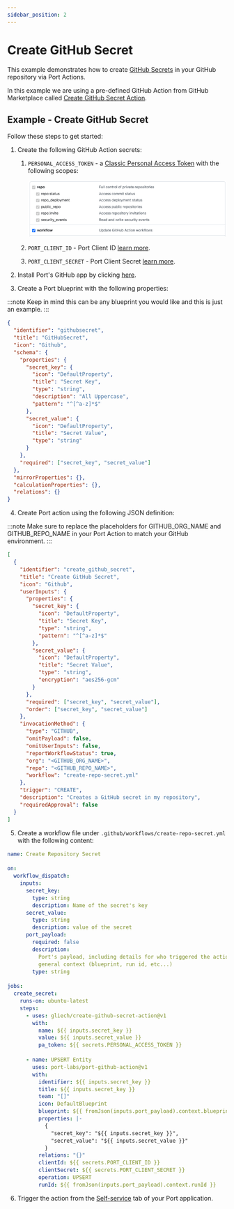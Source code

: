 ```yaml
---
sidebar_position: 2
---
```


# Create GitHub Secret

This example demonstrates how to create [GitHub Secrets](https://docs.github.com/en/actions/security-guides/using-secrets-in-github-actions) in your GitHub repository via Port Actions.

In this example we are using a pre-defined GitHub Action from GitHub Marketplace called [Create GitHub Secret Action](https://github.com/marketplace/actions/create-github-secret-action).

## Example - Create GitHub Secret

Follow these steps to get started:

1. Create the following GitHub Action secrets:

   1. `PERSONAL_ACCESS_TOKEN` - a [Classic Personal Access Token](https://github.com/settings/tokens) with the following scopes:

      ![Token Scopes](../../../../../static/img/self-service-actions/setup-backend/github-workflow/pat-scopes.png)

   2. `PORT_CLIENT_ID` - Port Client ID [learn more](../../../../build-your-software-catalog/sync-data-to-catalog/api/#get-api-token).
   3. `PORT_CLIENT_SECRET` - Port Client Secret [learn more](../../../../build-your-software-catalog/sync-data-to-catalog/api/#get-api-token).

2. Install Port's GitHub app by clicking [here](https://github.com/apps/getport-io/installations/new).

3. Create a Port blueprint with the following properties:

:::note
Keep in mind this can be any blueprint you would like and this is just an example.
:::

```json showLineNumbers
{
  "identifier": "githubsecret",
  "title": "GitHubSecret",
  "icon": "Github",
  "schema": {
    "properties": {
      "secret_key": {
        "icon": "DefaultProperty",
        "title": "Secret Key",
        "type": "string",
        "description": "All Uppercase",
        "pattern": "^[^a-z]*$"
      },
      "secret_value": {
        "icon": "DefaultProperty",
        "title": "Secret Value",
        "type": "string"
      }
    },
    "required": ["secret_key", "secret_value"]
  },
  "mirrorProperties": {},
  "calculationProperties": {},
  "relations": {}
}
```

4. Create Port action using the following JSON definition:

:::note
Make sure to replace the placeholders for GITHUB_ORG_NAME and GITHUB_REPO_NAME in your Port Action to match your GitHub environment.
:::

```json showLineNumbers
[
  {
    "identifier": "create_github_secret",
    "title": "Create GitHub Secret",
    "icon": "Github",
    "userInputs": {
      "properties": {
        "secret_key": {
          "icon": "DefaultProperty",
          "title": "Secret Key",
          "type": "string",
          "pattern": "^[^a-z]*$"
        },
        "secret_value": {
          "icon": "DefaultProperty",
          "title": "Secret Value",
          "type": "string",
          "encryption": "aes256-gcm"
        }
      },
      "required": ["secret_key", "secret_value"],
      "order": ["secret_key", "secret_value"]
    },
    "invocationMethod": {
      "type": "GITHUB",
      "omitPayload": false,
      "omitUserInputs": false,
      "reportWorkflowStatus": true,
      "org": "<GITHUB_ORG_NAME>",
      "repo": "<GITHUB_REPO_NAME>",
      "workflow": "create-repo-secret.yml"
    },
    "trigger": "CREATE",
    "description": "Creates a GitHub secret in my repository",
    "requiredApproval": false
  }
]
```

5. Create a workflow file under `.github/workflows/create-repo-secret.yml` with the following content:

```yml showLineNumbers
name: Create Repository Secret

on:
  workflow_dispatch:
    inputs:
      secret_key:
        type: string
        description: Name of the secret's key
      secret_value:
        type: string
        description: value of the secret
      port_payload:
        required: false
        description:
          Port's payload, including details for who triggered the action and
          general context (blueprint, run id, etc...)
        type: string

jobs:
  create_secret:
    runs-on: ubuntu-latest
    steps:
      - uses: gliech/create-github-secret-action@v1
        with:
          name: ${{ inputs.secret_key }}
          value: ${{ inputs.secret_value }}
          pa_token: ${{ secrets.PERSONAL_ACCESS_TOKEN }}

      - name: UPSERT Entity
        uses: port-labs/port-github-action@v1
        with:
          identifier: ${{ inputs.secret_key }}
          title: ${{ inputs.secret_key }}
          team: "[]"
          icon: DefaultBlueprint
          blueprint: ${{ fromJson(inputs.port_payload).context.blueprint }}
          properties: |-
            {
              "secret_key": "${{ inputs.secret_key }}",
              "secret_value": "${{ inputs.secret_value }}"
            }
          relations: "{}"
          clientId: ${{ secrets.PORT_CLIENT_ID }}
          clientSecret: ${{ secrets.PORT_CLIENT_SECRET }}
          operation: UPSERT
          runId: ${{ fromJson(inputs.port_payload).context.runId }}
```

6. Trigger the action from the [Self-service](https://app.getport.io/self-serve) tab of your Port application.
